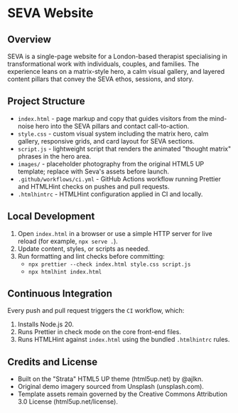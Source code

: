 SEVA Website
============

Overview
--------
SEVA is a single-page website for a London-based therapist specialising in
transformational work with individuals, couples, and families. The experience
leans on a matrix-style hero, a calm visual gallery, and layered content pillars
that convey the SEVA ethos, sessions, and story.

Project Structure
-----------------
- `index.html` - page markup and copy that guides visitors from the mind-noise
  hero into the SEVA pillars and contact call-to-action.
- `style.css` - custom visual system including the matrix hero, calm gallery,
  responsive grids, and card layout for SEVA sections.
- `script.js` - lightweight script that renders the animated "thought matrix"
  phrases in the hero area.
- `images/` - placeholder photography from the original HTML5 UP template;
  replace with Seva's assets before launch.
- `.github/workflows/ci.yml` - GitHub Actions workflow running Prettier and
  HTMLHint checks on pushes and pull requests.
- `.htmlhintrc` - HTMLHint configuration applied in CI and locally.

Local Development
-----------------
1. Open `index.html` in a browser or use a simple HTTP server for live reload
   (for example, `npx serve .`).
2. Update content, styles, or scripts as needed.
3. Run formatting and lint checks before committing:
   - `npx prettier --check index.html style.css script.js`
   - `npx htmlhint index.html`

Continuous Integration
----------------------
Every push and pull request triggers the `CI` workflow, which:
1. Installs Node.js 20.
2. Runs Prettier in check mode on the core front-end files.
3. Runs HTMLHint against `index.html` using the bundled `.htmlhintrc` rules.

Credits and License
-------------------
- Built on the "Strata" HTML5 UP theme (html5up.net) by @ajlkn.
- Original demo imagery sourced from Unsplash (unsplash.com).
- Template assets remain governed by the Creative Commons Attribution 3.0
  License (html5up.net/license).
